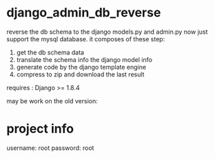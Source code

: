 # django_admin_db_reverse

reverse the db schema to the django models.py and admin.py
now just support the mysql database.
it composes of these step:
1. get the db schema data
2. translate the schema info the django model info
3. generate code by the django template engine
4. compress to zip and download the last result 


requires :
Django >= 1.8.4

may be work on the old version:

# project info
username: root
password: root